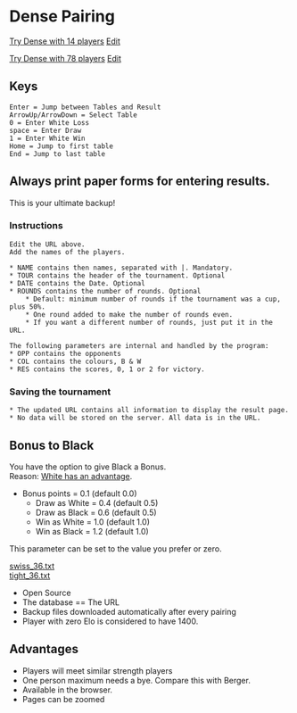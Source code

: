 # Dense Pairing

[Try Dense with 14 players](https://christernilsson.github.io/Dense/?TOUR=Klass_1&DATE=2024-05-28&ROUNDS=8&ROUND=0&SP=0.0&TPP=30&PPP=60&PLAYERS=(1825|JOHANSSON_Lennart_B.)(1697|BJ%C3%96RKDAHL_G%C3%B6ran)(1684|SILINS_Peteris)(1681|STOLOV_Leonid)(1644|PETTERSSON_Lars-%C3%85ke)(1598|AIKIO_Onni)(1598|ISRAEL_Dan)(1583|PERSSON_Kjell)(1561|LILJESTR%C3%96M_Tor)(1559|LEHVONEN_Jouko)(1539|ANDERSSON_Lars_Owe)(1535|%C3%85BERG_Lars-Erik)(1532|ANTONSSON_G%C3%B6rgen)(1400|STR%C3%96MB%C3%84CK_Henrik)) [Edit](https://github.com/ChristerNilsson/Dense/blob/main/tournaments/14.txt)  

[Try Dense with 78 players](https://christernilsson.github.io/Dense/?TOUR=Tyres%C3%B6_Open_2024&DATE=2024-05-03&ROUNDS=8&ROUND=0&SP=0.0&PLAYERS=(2416|Hampus_S%C3%B6rensen)(2413|Michael_Wiedenkeller)(2366|Joar_%C3%96lund)(2335|Joar_%C3%96stlund)(2272|Vidar_Grahn)(2235|Leo_Crevatin)(2213|Daniel_Vesterbaek_Pedersen)(2141|Victor_Muntean)(2113|Filip_Bj%C3%B6rkman)(2109|Vidar_Seiger)(2108|Pratyush_Tripathi)(2093|Erik_Dingertz)(2076|Michael_Duke)(2065|Matija_Sakic)(2048|Michael_Mattsson)(2046|Lukas_Willstedt)(2039|Lavinia_Valcu)(2035|Oliver_Nilsson)(2031|Lennart_Evertsson)(2022|Jussi_Jakenberg)(2001|Aryan_Banerjee)(1985|Tim_Nordenfur)(1977|Elias_Kingsley)(1954|Per_Isaksson)(1944|Cristine_Rose_Mariano)(1936|Lo_Ljungros)(1923|Herman_Enholm)(1907|Carina_Wickstr%C3%B6m)(1897|Joel_%C3%85hfeldt)(1896|Stefan_Nyberg)(1893|Hans_R%C3%A5nby)(1889|Mikael_Blom)(1886|Joar_Berglund)(1885|Mikael_Helin)(1880|Olle_%C3%85lgars)(1878|Jesper_Borin)(1871|Khaschuluu_Sergelenbaatar)(1852|Roy_Karlsson)(1848|Fredrik_M%C3%B6llerstr%C3%B6m)(1846|Kenneth_Fahlberg)(1835|Peder_Gedda)(1833|Karam_Masoudi)(1828|Christer_Johansson)(1827|Anders_Kallin)(1818|Morris_Bergqvist)(1803|Martti_Hamina)(1800|Bj%C3%B6rn_L%C3%B6fstr%C3%B6m)(1796|Nicholas_Bychkov_Zwahlen)(1794|Jonas_Sandberg)(1793|Rohan_Gore)(1787|Kjell_Jernselius)(1783|Radu_Cernea)(1778|Mukhtar_Jamshedi)(1768|Neo_Malmquist)(1763|Joacim_Hultin)(1761|Lars-%C3%85ke_Pettersson)(1748|Andr%C3%A9_J_Lindebaum)(1733|Lars_Eriksson)(1733|Hugo_Hardwick)(1728|Hugo_Sundell)(1726|Simon_Johansson)(1721|Jouni_Kaunonen)(1709|Eddie_Parteg)(1695|Sid_Van_Den_Brink)(1691|Svante_N%C3%B6dtveidt)(1688|Anders_Hillbur)(1680|Sayak_Raj_Bardhan)(1671|Salar_Banavi)(1650|Patrik_Wiss)(1641|Anton_Nordenfur)(1624|Jens_Ahlstr%C3%B6m)(1622|Hanns_Ivar_Uniyal)(1579|Christer_Carmegren)(1575|Christer_Nilsson)(1524|M%C3%A5ns_N%C3%B6dtveidt)(1480|Karl-Oskar_Rehnberg)(1417|David_Broman)(1406|Vida_Radon)) [Edit](https://github.com/ChristerNilsson/Dense/blob/main/tournaments/78.txt)

## Keys

```
Enter = Jump between Tables and Result
ArrowUp/ArrowDown = Select Table
0 = Enter White Loss
space = Enter Draw
1 = Enter White Win
Home = Jump to first table
End = Jump to last table
```

## Always print paper forms for entering results.

This is your ultimate backup!  

### Instructions
	Edit the URL above.  
	Add the names of the players.  

	* NAME contains then names, separated with |. Mandatory.
	* TOUR contains the header of the tournament. Optional
	* DATE contains the Date. Optional
	* ROUNDS contains the number of rounds. Optional
		* Default: minimum number of rounds if the tournament was a cup, plus 50%.
		* One round added to make the number of rounds even.
		* If you want a different number of rounds, just put it in the URL.

	The following parameters are internal and handled by the program:
	* OPP contains the opponents
	* COL contains the colours, B & W
	* RES contains the scores, 0, 1 or 2 for victory.

### Saving the tournament
	* The updated URL contains all information to display the result page.
	* No data will be stored on the server. All data is in the URL.

## Bonus to Black

You have the option to give Black a Bonus.  
Reason: [White has an advantage](https://chess-results.com/tnr816234.aspx?lan=6&art=13&turdet=YES&flag=30).  

* Bonus points       = 0.1 (default 0.0)
	* Draw as White  = 0.4 (default 0.5)
	* Draw as Black  = 0.6 (default 0.5)
	* Win as White   = 1.0 (default 1.0)
	* Win as Black   = 1.2 (default 1.0)

This parameter can be set to the value you prefer or zero.

[swiss_36.txt](swiss_36.txt)  
[tight_36.txt](tight_36.txt)  


* Open Source
* The database == The URL
* Backup files downloaded automatically after every pairing
* Player with zero Elo is considered to have 1400.

## Advantages

* Players will meet similar strength players
* One person maximum needs a bye. Compare this with Berger.
* Available in the browser.
* Pages can be zoomed
